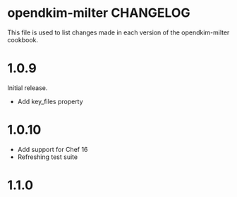 # opendkim-milter CHANGELOG

This file is used to list changes made in each version of the opendkim-milter cookbook.

# 1.0.9

Initial release.

- Add key_files property

# 1.0.10

- Add support for Chef 16
- Refreshing test suite

# 1.1.0
